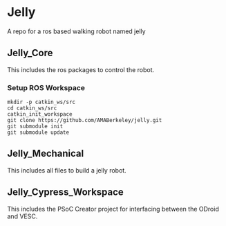 # Jelly
A repo for a ros based walking robot named jelly


## Jelly_Core
This includes the ros packages to control the robot.

### Setup ROS Workspace

`mkdir -p catkin_ws/src`\
`cd catkin_ws/src`\
`catkin_init_workspace`\
`git clone https://github.com/AMABerkeley/jelly.git`\
`git submodule init`\
`git submodule update`

## Jelly_Mechanical
This includes all files to build a jelly robot.

## Jelly_Cypress_Workspace
This includes the PSoC Creator project for interfacing between the ODroid and VESC.
